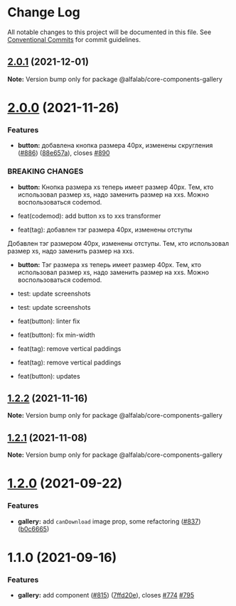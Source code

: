 # Change Log

All notable changes to this project will be documented in this file.
See [Conventional Commits](https://conventionalcommits.org) for commit guidelines.

## [2.0.1](https://github.com/alfa-laboratory/core-components/compare/@alfalab/core-components-gallery@2.0.0...@alfalab/core-components-gallery@2.0.1) (2021-12-01)

**Note:** Version bump only for package @alfalab/core-components-gallery





# [2.0.0](https://github.com/alfa-laboratory/core-components/compare/@alfalab/core-components-gallery@1.2.2...@alfalab/core-components-gallery@2.0.0) (2021-11-26)


### Features

* **button:** добавлена кнопка размера 40px, изменены скругления ([#886](https://github.com/alfa-laboratory/core-components/issues/886)) ([88e657a](https://github.com/alfa-laboratory/core-components/commit/88e657a9f0f68b8b58f6e9437053954ee984f83c)), closes [#890](https://github.com/alfa-laboratory/core-components/issues/890)


### BREAKING CHANGES

* **button:** Кнопка размера xs теперь имеет размер 40px. Тем, кто использовал размер xs, надо
заменить размер  на xxs. Можно воспользоваться codemod.

* feat(codemod): add button xs to xxs transformer

* feat(tag): добавлен тэг размера 40px, изменены отступы

Добавлен тэг размером 40px, изменены отступы. Тем, кто использовал размер xs, надо заменить размер
на xxs.
* **button:** Тэг размера xs теперь имеет размер 40px. Тем, кто использовал размер xs, надо
заменить размер на xxs. Можно воспользоваться codemod.

* test: update screenshots

* test: update screenshots

* feat(button): linter fix

* feat(button): fix min-width

* feat(tag): remove vertical paddings

* feat(tag): remove vertical paddings

* feat(button): updates





## [1.2.2](https://github.com/alfa-laboratory/core-components/compare/@alfalab/core-components-gallery@1.2.1...@alfalab/core-components-gallery@1.2.2) (2021-11-16)

**Note:** Version bump only for package @alfalab/core-components-gallery





## [1.2.1](https://github.com/alfa-laboratory/core-components/compare/@alfalab/core-components-gallery@1.2.0...@alfalab/core-components-gallery@1.2.1) (2021-11-08)

**Note:** Version bump only for package @alfalab/core-components-gallery





# [1.2.0](https://github.com/alfa-laboratory/core-components/compare/@alfalab/core-components-gallery@1.1.0...@alfalab/core-components-gallery@1.2.0) (2021-09-22)


### Features

* **gallery:** add `canDownload` image prop, some refactoring ([#837](https://github.com/alfa-laboratory/core-components/issues/837)) ([b0c6665](https://github.com/alfa-laboratory/core-components/commit/b0c6665bb6a3d4b1e9d5bc176149f63ca2bd8542))





# 1.1.0 (2021-09-16)


### Features

* **gallery:** add component ([#815](https://github.com/alfa-laboratory/core-components/issues/815)) ([7ffd20e](https://github.com/alfa-laboratory/core-components/commit/7ffd20e2d007f658223d29aa943639c13ad51342)), closes [#774](https://github.com/alfa-laboratory/core-components/issues/774) [#795](https://github.com/alfa-laboratory/core-components/issues/795)
